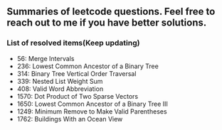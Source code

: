 ## Summaries of leetcode questions. Feel free to reach out to me if you have better solutions.

### List of resolved items(Keep updating)

- 56: Merge Intervals
- 236: Lowest Common Ancestor of a Binary Tree
- 314: Binary Tree Vertical Order Traversal
- 339: Nested List Weight Sum
- 408: Valid Word Abbreviation
- 1570: Dot Product of Two Sparse Vectors
- 1650: Lowest Common Ancestor of a Binary Tree III
- 1249: Minimum Remove to Make Valid Parentheses
- 1762: Buildings With an Ocean View
